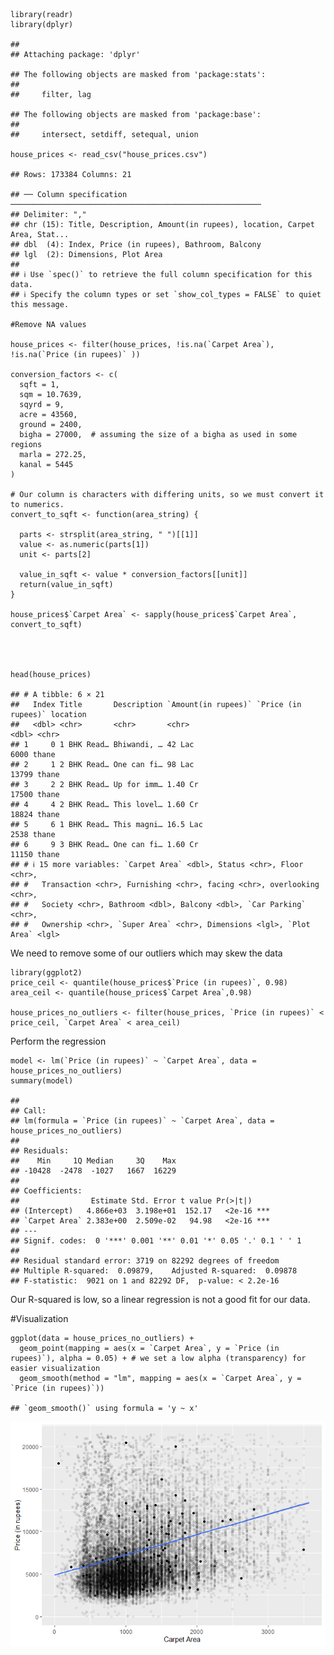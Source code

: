     library(readr)
    library(dplyr)

    ## 
    ## Attaching package: 'dplyr'

    ## The following objects are masked from 'package:stats':
    ## 
    ##     filter, lag

    ## The following objects are masked from 'package:base':
    ## 
    ##     intersect, setdiff, setequal, union

    house_prices <- read_csv("house_prices.csv")

    ## Rows: 173384 Columns: 21

    ## ── Column specification ────────────────────────────────────────────────────────
    ## Delimiter: ","
    ## chr (15): Title, Description, Amount(in rupees), location, Carpet Area, Stat...
    ## dbl  (4): Index, Price (in rupees), Bathroom, Balcony
    ## lgl  (2): Dimensions, Plot Area
    ## 
    ## ℹ Use `spec()` to retrieve the full column specification for this data.
    ## ℹ Specify the column types or set `show_col_types = FALSE` to quiet this message.

    #Remove NA values

    house_prices <- filter(house_prices, !is.na(`Carpet Area`), !is.na(`Price (in rupees)` )) 

    conversion_factors <- c(
      sqft = 1,
      sqm = 10.7639,
      sqyrd = 9,
      acre = 43560,
      ground = 2400,
      bigha = 27000,  # assuming the size of a bigha as used in some regions
      marla = 272.25,
      kanal = 5445
    )

    # Our column is characters with differing units, so we must convert it to numerics.
    convert_to_sqft <- function(area_string) {
     
      parts <- strsplit(area_string, " ")[[1]]
      value <- as.numeric(parts[1])
      unit <- parts[2]
      
      value_in_sqft <- value * conversion_factors[[unit]]
      return(value_in_sqft)
    }

    house_prices$`Carpet Area` <- sapply(house_prices$`Carpet Area`, convert_to_sqft)




    head(house_prices)

    ## # A tibble: 6 × 21
    ##   Index Title       Description `Amount(in rupees)` `Price (in rupees)` location
    ##   <dbl> <chr>       <chr>       <chr>                             <dbl> <chr>   
    ## 1     0 1 BHK Read… Bhiwandi, … 42 Lac                             6000 thane   
    ## 2     1 2 BHK Read… One can fi… 98 Lac                            13799 thane   
    ## 3     2 2 BHK Read… Up for imm… 1.40 Cr                           17500 thane   
    ## 4     4 2 BHK Read… This lovel… 1.60 Cr                           18824 thane   
    ## 5     6 1 BHK Read… This magni… 16.5 Lac                           2538 thane   
    ## 6     9 3 BHK Read… One can fi… 1.60 Cr                           11150 thane   
    ## # ℹ 15 more variables: `Carpet Area` <dbl>, Status <chr>, Floor <chr>,
    ## #   Transaction <chr>, Furnishing <chr>, facing <chr>, overlooking <chr>,
    ## #   Society <chr>, Bathroom <dbl>, Balcony <dbl>, `Car Parking` <chr>,
    ## #   Ownership <chr>, `Super Area` <chr>, Dimensions <lgl>, `Plot Area` <lgl>

We need to remove some of our outliers which may skew the data

    library(ggplot2)
    price_ceil <- quantile(house_prices$`Price (in rupees)`, 0.98)
    area_ceil <- quantile(house_prices$`Carpet Area`,0.98)

    house_prices_no_outliers <- filter(house_prices, `Price (in rupees)` < price_ceil, `Carpet Area` < area_ceil)

Perform the regression

    model <- lm(`Price (in rupees)` ~ `Carpet Area`, data = house_prices_no_outliers)
    summary(model)

    ## 
    ## Call:
    ## lm(formula = `Price (in rupees)` ~ `Carpet Area`, data = house_prices_no_outliers)
    ## 
    ## Residuals:
    ##    Min     1Q Median     3Q    Max 
    ## -10428  -2478  -1027   1667  16229 
    ## 
    ## Coefficients:
    ##                Estimate Std. Error t value Pr(>|t|)    
    ## (Intercept)   4.866e+03  3.198e+01  152.17   <2e-16 ***
    ## `Carpet Area` 2.383e+00  2.509e-02   94.98   <2e-16 ***
    ## ---
    ## Signif. codes:  0 '***' 0.001 '**' 0.01 '*' 0.05 '.' 0.1 ' ' 1
    ## 
    ## Residual standard error: 3719 on 82292 degrees of freedom
    ## Multiple R-squared:  0.09879,    Adjusted R-squared:  0.09878 
    ## F-statistic:  9021 on 1 and 82292 DF,  p-value: < 2.2e-16

Our R-squared is low, so a linear regression is not a good fit for our
data.

\#Visualization

    ggplot(data = house_prices_no_outliers) + 
      geom_point(mapping = aes(x = `Carpet Area`, y = `Price (in rupees)`), alpha = 0.05) + # we set a low alpha (transparency) for easier visualization
      geom_smooth(method = "lm", mapping = aes(x = `Carpet Area`, y = `Price (in rupees)`))

    ## `geom_smooth()` using formula = 'y ~ x'

![](Housing-Regression_files/figure-markdown_strict/unnamed-chunk-4-1.png)
